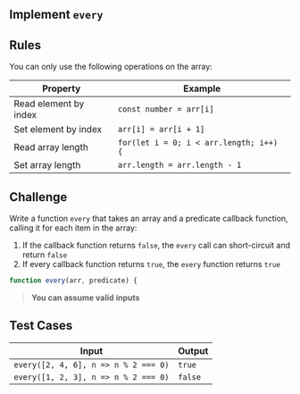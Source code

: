 Implement `every`
---

## Rules

You can only use the following operations on the array:

Property | Example
---|---
Read element by index | `const number = arr[i]`
Set element by index | `arr[i] = arr[i + 1]`
Read array length | `for(let i = 0; i < arr.length; i++) {`
Set array length | `arr.length = arr.length - 1`

## Challenge

Write a function `every` that takes an array and a predicate callback function, calling it for each item in the array:
1. If the callback function returns `false`, the `every` call can short-circuit and return `false`
1. If every callback function returns `true`, the `every` function returns `true`

```js
function every(arr, predicate) {
```

> **You can assume valid inputs**

## Test Cases

Input | Output
---|---
`every([2, 4, 6], n => n % 2 === 0)` | `true`
`every([1, 2, 3], n => n % 2 === 0)` | `false`